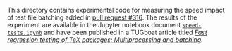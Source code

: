 This directory contains experimental code for measuring the speed impact
of test file batching added in [pull request #316][1]. The results of the
experiment are available in the Jupyter notebook document
[`speed-tests.ipynb`][2] and have been published in a TUGboat article
titled [*Fast regression testing of TeX packages: Multiprocessing and
batching*][3].

 [1]: https://github.com/Witiko/markdown/pull/316 "Implement batching to unit tests"
 [2]: speed-tests.ipynb "Measure the speed of tests with different numbers of processes and batch sizes"
 [3]: https://doi.org/10.47397/tb/45-1/tb139starynovotny-testing "Fast regression testing of TeX packages: Multiprocessing and batching"
